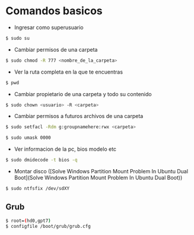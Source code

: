 # Comandos basicos

- Ingresar como superusuario
```sh
$ sudo su
```

- Cambiar permisos de una carpeta
```sh
$ sudo chmod -R 777 <nombre_de_la_carpeta>
```

- Ver la ruta completa en la que te encuentras
```sh
$ pwd
```

- Cambiar propietario de una carpeta y todo su contenido
```sh
$ sudo chown <usuario> -R <carpeta>
```

- Cambiar permisos a futuros archivos de una carpeta
```sh
$ sudo setfacl -Rdm g:groupnamehere:rwx <carpeta>

$ sudo umask 0000
```

- Ver informacion de la pc, bios modelo etc
```sh
$ sudo dmidecode -t bios -q
```


- Montar disco ([Solve Windows Partition Mount Problem In Ubuntu Dual Boot](Solve Windows Partition Mount Problem In Ubuntu Dual Boot))
```sh
$ sudo ntfsfix /dev/sdXY
```


## Grub 

```sh
$ root=(hd0,gpt7)       
$ configfile /boot/grub/grub.cfg
```
